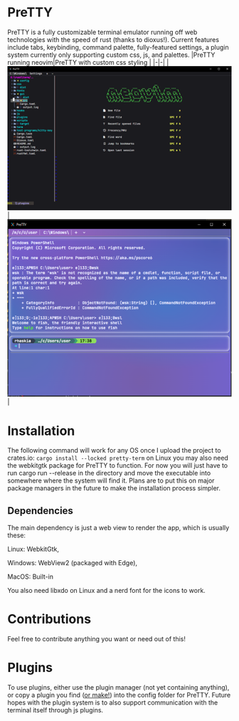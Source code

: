 # PreTTY
PreTTY is a fully customizable terminal emulator running off web technologies with the speed of rust (thanks to dioxus!). Current features include tabs, keybinding, command palette, fully-featured settings, a plugin system currently only supporting custom css, js, and palettes. 
|PreTTY running neovim|PreTTY with custom css styling |
|-|-|
|![Default Styling](./example.png)|![Styled Example](./image.png)|

# Installation 
The following command will work for any OS once I upload the project to crates.io:
`cargo install --locked pretty-term`
on Linux you may also need the webkitgtk package for PreTTY to function.
For now you will just have to run cargo run --release in the directory and move the executable into somewhere where the system will find it.
Plans are to put this on major package managers in the future to make the installation process simpler.

## Dependencies 
The main dependency is just a web view to render the app, which is usually these:

Linux: WebkitGtk,

Windows: WebView2 (packaged with Edge),

MacOS: Built-in

You also need libxdo on Linux and a nerd font for the icons to work.

# Contributions
Feel free to contribute anything you want or need out of this! 

# Plugins
To use plugins, either use the plugin manager (not yet containing anything), or copy a plugin you find ([or make!](https://github.com/rhaskia/PreTTYExamplePlugin)) into the config folder for PreTTY.
Future hopes with the plugin system is to also support communication with the terminal itself through js plugins.
